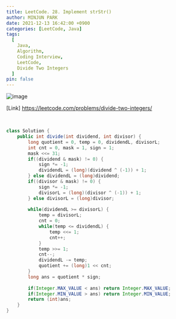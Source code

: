```yaml
---
title: LeetCode. 28. Implement strStr()
author: MINJUN PARK
date: 2021-12-13 16:42:00 +0900
categories: [LeetCode, Java]
tags:
  [
    Java,
    Algorithm,
    Coding Interview,
    LeetCode,
    Divide Two Integers
  ]
pin: false
---
```


![image](https://user-images.githubusercontent.com/55131164/146798760-4b942fe1-0059-45ba-adbd-407121093c6f.png)

[Link] <https://leetcode.com/problems/divide-two-integers/>

<br>

```java
class Solution {
    public int divide(int dividend, int divisor) {
        long quotient = 0, temp = 0, dividendL, divisorL;
        int cnt = 0, mask = 1, sign = 1;
        mask <<= 31;
        if((dividend & mask) != 0) {
            sign *= -1;
            dividendL = (long)(dividend ^ (-1)) + 1;
        } else dividendL = (long)dividend;
        if((divisor & mask) != 0) {
            sign *= -1;
            divisorL = (long)(divisor ^ (-1)) + 1;
        } else divisorL = (long)divisor;
        
        while(dividendL >= divisorL) {
            temp = divisorL;
            cnt = 0;
            while(temp <= dividendL) {
                temp <<= 1;
                cnt++;
            }
            temp >>= 1;
            cnt--;
            dividendL -= temp;
            quotient += (long)1 << cnt;
        }
        long ans = quotient * sign;
        
        if(Integer.MAX_VALUE < ans) return Integer.MAX_VALUE;
        if(Integer.MIN_VALUE > ans) return Integer.MIN_VALUE;
        return (int)ans;
    }
}
```
